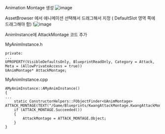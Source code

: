 
Animation Montage 생성
![image](https://user-images.githubusercontent.com/29656900/183559242-ff2607ac-15bc-49b7-9417-917326af0d59.png)


AssetBrowser 에서 애니메이션 선택해서 드래그해서 지정 ( DefaultSlot 영역 쪽에 드래그해야 함)
!![image](https://user-images.githubusercontent.com/29656900/183898089-0caa055e-97c3-4961-afb6-53301e5eba6b.png)

AnimInstance에 AttackMontage 코드 추가

MyAnimInstance.h
```
private:
...
UPROPERTY(VisibleDefaultsOnly, BlueprintReadOnly, Category = Attack, Meta = (AllowPrivateAccess = true))
UAnimMontage* AttackMontage;
```
MyAnimInstance.cpp
```
AMyAnimInstance::AMyAnimInstance()
{
...
  	static ConstructorHelpers::FObjectFinder<UAnimMontage> ATTACK_MONTAGE(TEXT("/Game/Blueprints/KwangAttackMontage.KwangAttackMontage"));
	if (ATTACK_MONTAGE.Succeeded())
	{
		AttackMontage = ATTACK_MONTAGE.Object;
	}
}
```
